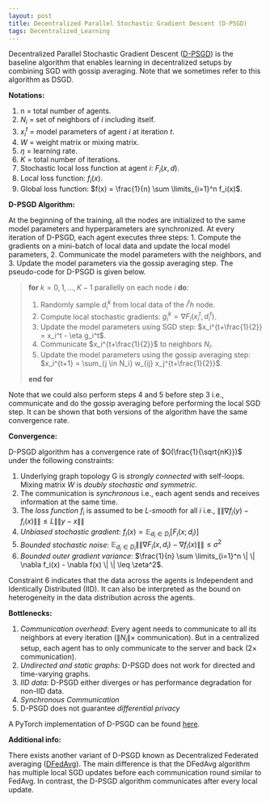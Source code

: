 ```yaml
---
layout: post
title: Decentralized Parallel Stochastic Gradient Descent (D-PSGD)
tags: Decentralized_Learning
---
```


Decentralized Parallel Stochastic Gradient Descent ([D-PSGD](https://arxiv.org/pdf/1705.09056.pdf)) is the baseline algorithm that enables learning in decentralized setups by combining SGD with gossip averaging. Note that we sometimes refer to this algorithm as DSGD.

**Notations:**

1. n = total number of agents.
2. $N_i$ = set of neighbors of $i$ including itself.
3. $x_i^t$ = model parameters of agent $i$ at iteration $t$.
4. $W$ = weight matrix or mixing matrix.
5. $\eta$ = learning rate.
6. $K$ = total number of iterations.
7. Stochastic local loss function at agent $i$: $F_i(x,d)$.
8. Local loss function: $f_i(x)$.
9. Global loss function: $f(x) = \frac{1}{n} \sum \limits_{i=1}^n f_i(x)$.

**D-PSGD Algorithm:**

At the beginning of the training, all the nodes are initialized to the same model parameters and hyperparameters are synchronized. At every iteration of D-PSGD, each agent executes three steps: 1. Compute the gradients on a mini-batch of local data and update the local model parameters, 2. Communicate the model parameters with the neighbors, and 3. Update the model parameters via the gossip averaging step. The pseudo-code for D-PSGD is given below.

> **for** $k = 0,1,...,K-1$ parallelly on each node $i$ **do**:  
>  1. Randomly sample $d_i^k$ from local data of the $i^th$ node.
>  2. Compute local stochastic gradients: $g_i^k = \nabla F_i(x_i^t, d_i^t)$.
>  3. Update the model parameters using SGD step: $x_i^{t+\frac{1}{2}} = x_i^t - \eta g_i^t$.
>  4. Communicate $x_i^{t+\frac{1}{2}}$ to neighbors $N_i$.
>  5. Update the model parameters using the gossip averaging step: $x_i^{t+1} = \sum_{j \in N_i} w_{ij} x_j^{t+\frac{1}{2}}$.
>     
> **end for**

Note that we could also perform steps 4 and 5 before step 3 i.e., communicate and do the gossip averaging before performing the local SGD step. It can be shown that both versions of the algorithm have the same convergence rate. 

**Convergence:**

D-PSGD algorithm has a convergence rate of $O(\frac{1}{\sqrt{nK}})$ under the following constraints:
1. Underlying graph topology G is *strongly connected* with self-loops. Mixing matrix $W$ is *doubly stochastic and symmetric*. 
2. The communication is *synchronous* i.e., each agent sends and receives information at the same time.
3. The *loss function $f_i$* is assumed to be *L-smooth* for all $i$ i.e., $\| \| \nabla f_i(y)-f_i(x) \| \| \leq L \| \| y-x \| \|$
4. *Unbiased stochastic gradient*: $f_i(x) = \mathbb{E}_{d_i \in D_i}[F_i(x; d_i)]$
5. *Bounded stochastic noise*: $\mathbb{E}_{d_i \in D_i} \| \|  \nabla F_i(x,d_i) - \nabla f_i(x) \| \| \leq \sigma^2$
6. *Bounded outer gradient variance*: $\frac{1}{n} \sum \limits_{i=1}^n \| \|  \nabla f_i(x) - \nabla f(x) \| \|  \leq \zeta^2$.

Constraint 6 indicates that the data across the agents is Independent and Identically Distributed (IID). It can also be interpreted as the bound on heterogeneity in the data distribution across the agents. 

**Bottlenecks:**

1. *Communication overhead*: Every agent needs to communicate to all its neighbors at every iteration ($\| N_i \| \times$ communication). But in a centralized setup, each agent has to only communicate to the server and back ($2 \times$ communication).
2. *Undirected and static graphs*: D-PSGD does not work for directed and time-varying graphs.
3. *IID data*: D-PSGD either diverges or has performance degradation for non-IID data.
4. *Synchronous Communication*
5. D-PSGD does not guarantee *differential privacy*

A PyTorch implementation of D-PSGD can be found [here](https://github.com/aparna-aketi/d_psgd).

**Additional info:**

There exists another variant of D-PSGD known as Decentralized Federated averaging ([DFedAvg](https://arxiv.org/pdf/2104.11375.pdf)). The main difference is that the DFedAvg algorithm has multiple local SGD updates before each communication round similar to FedAvg. In contrast, the D-PSGD algorithm communicates after every local update. 



